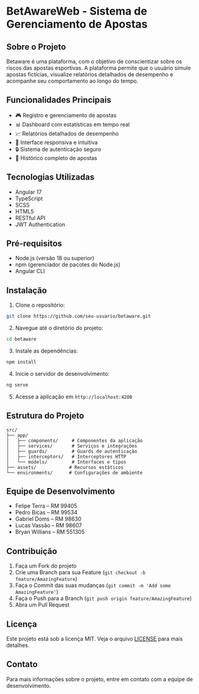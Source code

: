 # BetAwareWeb - Sistema de Gerenciamento de Apostas

## Sobre o Projeto
Betaware é uma plataforma, com o objetivo de conscientizar sobre os riscos das apostas esportivas. A plataforma permite que o usuário simule apostas fictícias, visualize relatórios detalhados de desempenho e acompanhe seu comportamento ao longo do tempo.

## Funcionalidades Principais
- 🎮 Registro e gerenciamento de apostas
- 📊 Dashboard com estatísticas em tempo real
- 📈 Relatórios detalhados de desempenho
- 📱 Interface responsiva e intuitiva
- 🔒 Sistema de autenticação seguro
- 📝 Histórico completo de apostas

## Tecnologias Utilizadas
- Angular 17
- TypeScript
- SCSS
- HTML5
- RESTful API
- JWT Authentication

## Pré-requisitos
- Node.js (versão 18 ou superior)
- npm (gerenciador de pacotes do Node.js)
- Angular CLI

## Instalação

1. Clone o repositório:
```bash
git clone https://github.com/seu-usuario/betaware.git
```

2. Navegue até o diretório do projeto:
```bash
cd betaware
```

3. Instale as dependências:
```bash
npm install
```

4. Inicie o servidor de desenvolvimento:
```bash
ng serve
```

5. Acesse a aplicação em `http://localhost:4200`

## Estrutura do Projeto
```
src/
├── app/
│   ├── components/     # Componentes da aplicação
│   ├── services/       # Serviços e integrações
│   ├── guards/         # Guards de autenticação
│   ├── interceptors/   # Interceptores HTTP
│   └── models/         # Interfaces e tipos
├── assets/            # Recursos estáticos
└── environments/      # Configurações de ambiente
```

## Equipe de Desenvolvimento
- Felipe Terra – RM 99405
- Pedro Bicas – RM 99534
- Gabriel Doms – RM 98630
- Lucas Vassão – RM 98607
- Bryan Willians – RM 551305

## Contribuição
1. Faça um Fork do projeto
2. Crie uma Branch para sua Feature (`git checkout -b feature/AmazingFeature`)
3. Faça o Commit das suas mudanças (`git commit -m 'Add some AmazingFeature'`)
4. Faça o Push para a Branch (`git push origin feature/AmazingFeature`)
5. Abra um Pull Request

## Licença
Este projeto está sob a licença MIT. Veja o arquivo [LICENSE](LICENSE) para mais detalhes.

## Contato
Para mais informações sobre o projeto, entre em contato com a equipe de desenvolvimento.
